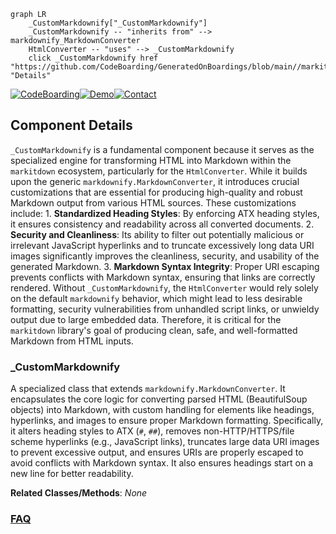 ```mermaid
graph LR
    _CustomMarkdownify["_CustomMarkdownify"]
    _CustomMarkdownify -- "inherits from" --> markdownify_MarkdownConverter
    HtmlConverter -- "uses" --> _CustomMarkdownify
    click _CustomMarkdownify href "https://github.com/CodeBoarding/GeneratedOnBoardings/blob/main//markitdown/_CustomMarkdownify.md" "Details"
```
[![CodeBoarding](https://img.shields.io/badge/Generated%20by-CodeBoarding-9cf?style=flat-square)](https://github.com/CodeBoarding/GeneratedOnBoardings)[![Demo](https://img.shields.io/badge/Try%20our-Demo-blue?style=flat-square)](https://www.codeboarding.org/demo)[![Contact](https://img.shields.io/badge/Contact%20us%20-%20contact@codeboarding.org-lightgrey?style=flat-square)](mailto:contact@codeboarding.org)

## Component Details

`_CustomMarkdownify` is a fundamental component because it serves as the specialized engine for transforming HTML into Markdown within the `markitdown` ecosystem, particularly for the `HtmlConverter`. While it builds upon the generic `markdownify.MarkdownConverter`, it introduces crucial customizations that are essential for producing high-quality and robust Markdown output from various HTML sources. These customizations include: 1. **Standardized Heading Styles**: By enforcing ATX heading styles, it ensures consistency and readability across all converted documents. 2. **Security and Cleanliness**: Its ability to filter out potentially malicious or irrelevant JavaScript hyperlinks and to truncate excessively long data URI images significantly improves the cleanliness, security, and usability of the generated Markdown. 3. **Markdown Syntax Integrity**: Proper URI escaping prevents conflicts with Markdown syntax, ensuring that links are correctly rendered. Without `_CustomMarkdownify`, the `HtmlConverter` would rely solely on the default `markdownify` behavior, which might lead to less desirable formatting, security vulnerabilities from unhandled script links, or unwieldy output due to large embedded data. Therefore, it is critical for the `markitdown` library's goal of producing clean, safe, and well-formatted Markdown from HTML inputs.

### _CustomMarkdownify
A specialized class that extends `markdownify.MarkdownConverter`. It encapsulates the core logic for converting parsed HTML (BeautifulSoup objects) into Markdown, with custom handling for elements like headings, hyperlinks, and images to ensure proper Markdown formatting. Specifically, it alters heading styles to ATX (`#`, `##`), removes non-HTTP/HTTPS/file scheme hyperlinks (e.g., JavaScript links), truncates large data URI images to prevent excessive output, and ensures URIs are properly escaped to avoid conflicts with Markdown syntax. It also ensures headings start on a new line for better readability.


**Related Classes/Methods**: _None_



### [FAQ](https://github.com/CodeBoarding/GeneratedOnBoardings/tree/main?tab=readme-ov-file#faq)